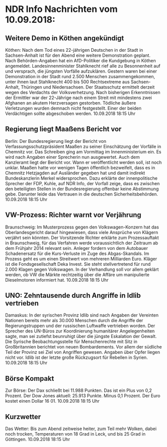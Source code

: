 # NDR Info Nachrichten vom 10.09.2018:


## Weitere Demo in Köthen angekündigt
Köthen: Nach dem Tod eines 22-jährigen Deutschen in der Stadt in Sachsen-Anhalt ist für den Abend eine weitere Demonstration geplant. Nach Behörden-Angaben hat ein AfD-Politiker die Kundgebung in Köthen angemeldet. Landesinnenminister Stahlknecht rief alle zu Besonnenheit auf und versprach, die jüngsten Vorfälle aufzuklären. Gestern waren bei einer Demonstration in der Stadt rund 2.500 Menschen zusammengekommen, unter ihnen laut Stahlknecht 400 bis 500 Rechtsextreme aus Sachsen-Anhalt, Thüringen und Niedersachsen. Der Staatsschutz ermittelt derzeit wegen des Verdachts der Volksverhetzung. Nach bisherigen Erkenntnissen der Ermittler war der 22-Jährige nach einem Streit mit mindestens zwei Afghanen an akutem Herzversagen gestorben. Tödliche äußere Verletzungen wurden demnach nicht festgestellt. Einer der beiden Verdächtigen sollte abgeschoben werden. 10.09.2018 18:15 Uhr 

## Regierung liegt Maaßens Bericht vor
Berlin: Der Bundesregierung liegt der Bericht von Verfassungsschutzpräsident Maaßen zu seiner Einschätzung der Vorfälle in Chemnitz vor. Das Schreiben ging am Vormittag im Innenministerium ein. Es wird nach Angaben einer Sprecherin nun ausgewertet. Auch dem Kanzleramt liegt der Bericht vor. Wann er veröffentlicht werden soll, ist noch unklar. Maaßen hatte vor wenigen Tagen öffentlich bezweifelt, dass es in Chemnitz Hetzjagden auf Ausländer gegeben hat und damit indirekt Bundeskanzlerin Merkel widersprochen. Dazu erklärte der innenpolitische Sprecher der FDP, Kuhle, auf NDR Info, der Vorfall zeige, dass es zwischen den beteiligten Stellen in der Bundesregierung offenbar keine Abstimmung gebe. Darunter leide das Vertrauen in die deutschen Sicherheitsbehörden. 10.09.2018 18:15 Uhr 

## VW-Prozess: Richter warnt vor Verjährung
Braunschweig: Im Musterprozess gegen den Volkswagen-Konzern hat das Oberlandesgericht darauf hingewiesen, dass viele Ansprüche von Klägern verjährt sein könnten. Der Vorsitzende Richter erklärte zum Prozessauftakt in Braunschweig, für das Verfahren werde voraussichtlich der Zeitraum ab dem Frühjahr 2014 relevant sein. Anleger fordern von dem Autobauer Schadenersatz für die Kurs-Verluste im Zuge des Abgas-Skandals. Im Prozess geht es um einen Streitwert von mehreren Milliarden Euro. Kläger ist die Fondsgesellschaft Deka Invest. Sie steht stellvertretend für rund 2.000 Klagen gegen Volkswagen. In der Verhandlung soll vor allem geklärt werden, ob VW die Märkte rechtzeitig über die Affäre um manipulierte Dieselmotoren informiert hat. 10.09.2018 18:15 Uhr 

## UNO: Zehntausende durch Angriffe in Idlib vertrieben
Damaskus: In der syrischen Provinz Idlib sind nach Angaben der Vereinten Nationen bereits mehr als 30.000 Menschen durch die Angriffe der Regierungstruppen und der russischen Luftwaffe vertrieben worden. Der Sprecher des UN-Büros zur Koordinierung humanitärer Angelegenheiten sagte, man sei zutiefst beunruhigt über die jüngste Eskalation der Gewalt. Die Syrische Beobachtungsstelle für Menschenrechte mit Sitz in Großbritannien berichtet von neuen Bombardements. Vor allem der südliche Teil der Provinz sei Ziel von Angriffen gewesen. Angaben über Opfer liegen nicht vor. Idlib ist der letzte große Rückzugsort für Rebellen in Syrien. 10.09.2018 18:15 Uhr 

## Börse Kompakt
Zur Börse: Der Dax schließt bei 11.988 Punkten. Das ist ein Plus von 0,2 Prozent. Der Dow Jones aktuell: 25.913 Punkte. Minus 0,1 Prozent. Der Euro kostet einen Dollar 16 01. 10.09.2018 18:15 Uhr 

## Kurzwetter
Das Wetter: Bis zum Abend zeitweise heiter, zum Teil mehr Wolken, dabei noch trocken, Temperaturen von 18 Grad in Leck, und bis 25 Grad in Göttingen. 10.09.2018 18:15 Uhr 
